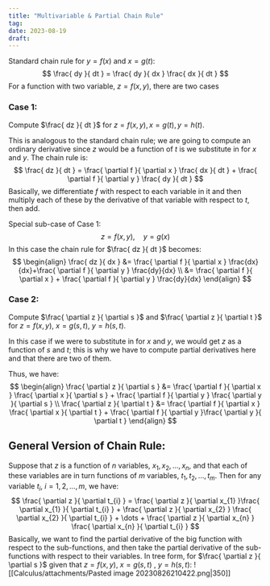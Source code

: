 ```yaml
---
title: "Multivariable & Partial Chain Rule"
tag:
date: 2023-08-19
draft:
---
```


Standard chain rule for $y=f(x)$ and $x=g(t)$:
$$
\frac{ dy }{ dt } = \frac{ dy }{ dx } \frac{ dx }{ dt } 
$$
For a function with two variable, $z=f(x,y)$, there are two cases

### Case 1:
Compute $\frac{ dz }{ dt }$ for $z = f(x,y), x=g(t), y=h(t)$.

This is analogous to the standard chain rule; we are going to compute an ordinary derivative since $z$ would be a function of $t$ is we substitute in for $x$ and $y$. The chain rule is:
$$
\frac{ dz }{ dt } = \frac{ \partial f }{ \partial x } \frac{ dx }{ dt } + \frac{ \partial f }{ \partial y } \frac{ dy }{ dt } 
$$
Basically, we differentiate $f$ with respect to each variable in it and then multiply each of these by the derivative of that variable with respect to $t$, then add.

Special sub-case of Case 1:
$$
z=f(x,y), \quad y=g(x)
$$
In this case the chain rule for $\frac{ dz }{ dt }$ becomes:
$$
\begin{align}
\frac{ dz }{ dx } &= \frac{ \partial f }{ \partial x } \frac{dx}{dx}+\frac{ \partial f }{ \partial y } \frac{dy}{dx} \\
&= \frac{ \partial f }{ \partial x } + \frac{ \partial f }{ \partial y } \frac{dy}{dx}
\end{align}
$$
### Case 2:
Compute $\frac{ \partial z }{ \partial s }$ and $\frac{ \partial z }{ \partial t }$ for $z=f(x,y)$, $x=g(s,t)$, $y=h(s,t)$.

In this case if we were to substitute in for $x$ and $y$, we would get $z$ as a function of $s$ and $t$; this is why we have to compute partial derivatives here and that there are two of them.

Thus, we have:
$$
\begin{align}
\frac{ \partial z }{ \partial s } &= \frac{ \partial f }{ \partial x } \frac{ \partial x }{ \partial s } + \frac{ \partial f }{ \partial y } \frac{ \partial y }{ \partial s }   \\
\frac{ \partial z }{ \partial t } &= \frac{ \partial f }{ \partial x } \frac{ \partial x }{ \partial t } + \frac{ \partial f }{ \partial y }\frac{ \partial y }{ \partial t }   
\end{align}
$$

## General Version of Chain Rule:
Suppose that $z$ is a function of $n$ variables, $x_{1}, x_{2}, \dots, x_{n}$, and that each of these variables are in turn functions of $m$ variables, $t_{1}, t_{2},  \dots, t_{m}$. Then for any variable $t_{i}$, $i=1, 2,\dots,m$, we have:
$$
\frac{ \partial z }{ \partial t_{i} } = \frac{ \partial z }{ \partial x_{1} }\frac{ \partial x_{1} }{ \partial t_{i} } + \frac{ \partial z }{ \partial x_{2} } \frac{ \partial x_{2} }{ \partial t_{i} } + \dots + \frac{ \partial z }{ \partial x_{n} } \frac{ \partial x_{n} }{ \partial t_{i} }  
$$
Basically, we want to find the partial derivative of the big function with respect to the sub-functions, and then take the partial derivative of the sub-functions with respect to their variables.
In tree form, for $\frac{ \partial z }{ \partial s }$ given that $z=f(x,y)$, $x=g(s,t)$ , $y=h(s,t)$:
![[Calculus/attachments/Pasted image 20230826210422.png|350]]


